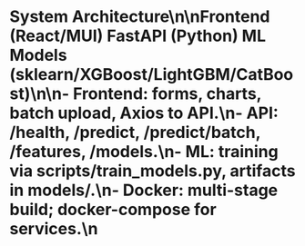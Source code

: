 ﻿# System Architecture\n\nFrontend (React/MUI)  FastAPI (Python)  ML Models (sklearn/XGBoost/LightGBM/CatBoost)\n\n- Frontend: forms, charts, batch upload, Axios to API.\n- API: /health, /predict, /predict/batch, /features, /models.\n- ML: training via scripts/train_models.py, artifacts in models/.\n- Docker: multi-stage build; docker-compose for services.\n
